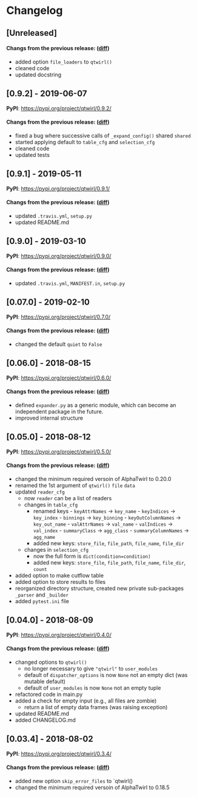 # Changelog

## [Unreleased]

#### Changs from the previous release: ([diff](https://github.com/alphatwirl/qtwirl/compare/v0.9.2...master))
- added option `file_loaders` to `qtwirl()`
- cleaned code
- updated docstring

## [0.9.2] - 2019-06-07

**PyPI**: https://pypi.org/project/qtwirl/0.9.2/

#### Changs from the previous release: ([diff](https://github.com/alphatwirl/qtwirl/compare/v0.9.1...v0.9.2))
- fixed a bug where successive calls of `_expand_config()` shared `shared`
- started applying default to `table_cfg` and `selection_cfg`
- cleaned code
- updated tests

## [0.9.1] - 2019-05-11

**PyPI**: https://pypi.org/project/qtwirl/0.9.1/

#### Changs from the previous release: ([diff](https://github.com/alphatwirl/qtwirl/compare/v0.9.0...v0.9.1))
- updated `.travis.yml`, `setup.py`
- updated README.md

## [0.9.0] - 2019-03-10

**PyPI**: https://pypi.org/project/qtwirl/0.9.0/

#### Changs from the previous release: ([diff](https://github.com/alphatwirl/qtwirl/compare/v0.07.0...v0.9.0))
- updated `.travis.yml`, `MANIFEST.in`, `setup.py`

## [0.07.0] - 2019-02-10

**PyPI**: https://pypi.org/project/qtwirl/0.7.0/

#### Changs from the previous release: ([diff](https://github.com/alphatwirl/qtwirl/compare/v0.06.0...v0.07.0))
- changed the default `quiet` to `False`

## [0.06.0] - 2018-08-15

**PyPI**: https://pypi.org/project/qtwirl/0.6.0/

#### Changs from the previous release: ([diff](https://github.com/alphatwirl/qtwirl/compare/v0.05.0...v0.06.0))
- defined `expander.py` as a generic module, which can become an independent package in the future.
- improved internal structure

## [0.05.0] - 2018-08-12

**PyPI**: https://pypi.org/project/qtwirl/0.5.0/

#### Changs from the previous release: ([diff](https://github.com/alphatwirl/qtwirl/compare/v0.04.0...v0.05.0))
- changed the minimum required versoin of AlphaTwirl to 0.20.0
- renamed the 1st argument of `qtwirl()` `file` `data`
- updated `reader_cfg`
    - now `reader` can be a list of readers
    - changes in `table_cfg`
        - renamed keys
              - `keyAttrNames` -> `key_name`
              - `keyIndices` -> `key_index`
              - `binnings` -> `key_binning`
              - `keyOutColumnNames` -> `key_out_name`
              - `valAttrNames` -> `val_name`
              - `valIndices` -> `val_index`
              - `summaryClass` -> `agg_class`
              - `summaryColumnNames` -> `agg_name`
        - added new keys: `store_file`, `file_path`, `file_name`,
          `file_dir`
    - changes in `selection_cfg`
        - now the full form is `dict(condition=condition)`
        - added new keys: `store_file`, `file_path`, `file_name`,
          `file_dir`, `count`
- added option to make cutflow table
- added option to store results to files
- reorganized directory structure, created new private sub-packages
  `_parser` and `_builder`
- added ``pytest.ini`` file

## [0.04.0] - 2018-08-09

**PyPI**: https://pypi.org/project/qtwirl/0.4.0/

#### Changs from the previous release: ([diff](https://github.com/alphatwirl/qtwirl/compare/v0.03.4...v0.04.0))
- changed options to `qtwirl()`
    - no longer necessary to give `"qtwirl"` to `user_modules`
    - default of `dispatcher_options` is now `None` not an empty dict
      (was mutable default)
    - default of `user_modules` is now `None` not an empty tuple
- refactored code in main.py
- added a check for empty input (e.g., all files are zombie)
    - return a list of empty data frames (was raising exception)
- updated README.md
- added CHANGELOG.md

## [0.03.4] - 2018-08-02

**PyPI**: https://pypi.org/project/qtwirl/0.3.4/

#### Changs from the previous release: ([diff](https://github.com/alphatwirl/qtwirl/compare/v0.03.3...v0.03.4))
- added new option `skip_error_files` to `qtwirl()
- changed the minimum required versoin of AlphaTwirl to 0.18.5
